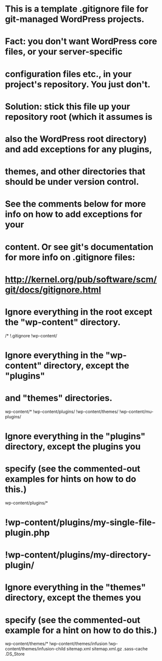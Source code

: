 # This is a template .gitignore file for git-managed WordPress projects.
#
# Fact: you don't want WordPress core files, or your server-specific
# configuration files etc., in your project's repository. You just don't.
#
# Solution: stick this file up your repository root (which it assumes is
# also the WordPress root directory) and add exceptions for any plugins,
# themes, and other directories that should be under version control.
#
# See the comments below for more info on how to add exceptions for your
# content. Or see git's documentation for more info on .gitignore files:
# http://kernel.org/pub/software/scm/git/docs/gitignore.html
 
# Ignore everything in the root except the "wp-content" directory.
/*
!.gitignore
!wp-content/
 
# Ignore everything in the "wp-content" directory, except the "plugins"
# and "themes" directories.
wp-content/*
!wp-content/plugins/
!wp-content/themes/
!wp-content/mu-plugins/
 
# Ignore everything in the "plugins" directory, except the plugins you
# specify (see the commented-out examples for hints on how to do this.)
wp-content/plugins/*
# !wp-content/plugins/my-single-file-plugin.php
# !wp-content/plugins/my-directory-plugin/
 
# Ignore everything in the "themes" directory, except the themes you
# specify (see the commented-out example for a hint on how to do this.)
wp-content/themes/*
!wp-content/themes/infusion
!wp-content/themes/infusion-child
sitemap.xml
sitemap.xml.gz
.sass-cache
.DS_Store